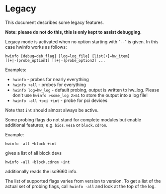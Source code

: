 # Legacy

This document describes some legacy features.

__Note: please do not do this, this is only kept to assist debugging.__

Legacy mode is activated when no option starting with "--" is given. In this case hwinfo
works as follows:

    hwinfo [debug=deb_flag] [log=log_file] [list[+]=hw_item] [[+|-]probe_option1] [[+|-]probe_option2] ...

Examples:

* `hwinfo` - probes for nearly everything
* `hwinfo +all` - probes for everything
* `hwinfo log=hw_log` - default probing, output is written to hw_log. Please
  don't use `hwinfo >some_log 2>&1` to store the output into a log file!
* `hwinfo -all +pci +int` - probe for pci devices

Note that `int` should almost always be active.

Some probing flags do not stand for complete modules but enable additional
features; e.g. `bios.vesa` or `block.cdrom`.

Example:

    hwinfo -all +block +int

gives a list of all block devs

    hwinfo -all +block.cdrom +int

additionally reads the iso9660 info.

The list of supported flags varies from version to version. To get a list of
the actual set of probing flags, call `hwinfo -all` and look at the top of
the log.
